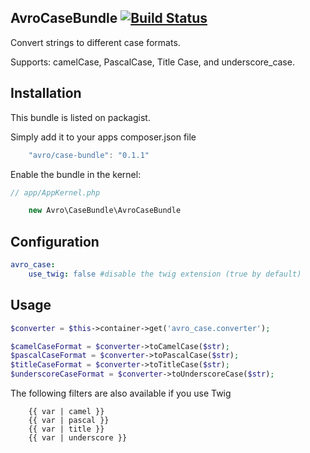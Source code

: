 AvroCaseBundle [![Build Status](https://travis-ci.org/jdewit/AvroCaseBundle.png?branch=master)](https://travis-ci.org/jdewit/AvroCaseBundle)
--------------
Convert strings to different case formats.

Supports: camelCase, PascalCase, Title Case, and underscore_case.

Installation
------------
This bundle is listed on packagist.

Simply add it to your apps composer.json file

``` js
    "avro/case-bundle": "0.1.1"
```

Enable the bundle in the kernel:

``` php
// app/AppKernel.php

    new Avro\CaseBundle\AvroCaseBundle
```

Configuration
-------------
``` yaml
avro_case:
    use_twig: false #disable the twig extension (true by default)
```

Usage
-----
``` php
$converter = $this->container->get('avro_case.converter');

$camelCaseFormat = $converter->toCamelCase($str);
$pascalCaseFormat = $converter->toPascalCase($str);
$titleCaseFormat = $converter->toTitleCase($str);
$underscoreCaseFormat = $converter->toUnderscoreCase($str);
```

The following filters are also available if you use Twig

``` jinja
    {{ var | camel }}
    {{ var | pascal }}
    {{ var | title }}
    {{ var | underscore }}
```


